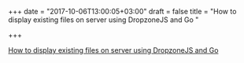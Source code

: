 +++
date = "2017-10-06T13:00:05+03:00"
draft = false
title = "How to display existing files on server using DropzoneJS and Go  "

+++

<p><a href="https://hackernoon.com/how-to-display-existing-files-on-server-using-dropzonejs-and-go-53e24b57ba19?gi=93650dd8f4ae">How to display existing files on server using DropzoneJS and Go  </a></p>
